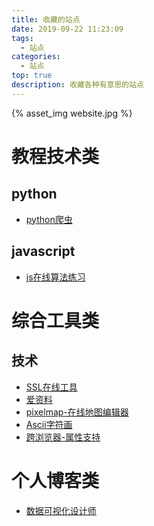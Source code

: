 ```yaml
---
title: 收藏的站点
date: 2019-09-22 11:23:09
tags: 
  - 站点
categories:
  - 站点
top: true
description: 收藏各种有意思的站点
---
```


{% asset_img website.jpg %}

<!-- more -->

# 教程技术类

## python

* [python爬虫](https://python3webspider.cuiqingcai.com)

## javascript


* [js在线算法练习](https://www.lintcode.com/)

# 综合工具类

## 技术

* [SSL在线工具](https://www.ssleye.com/)
* [爱资料](http://www.toolnb.com/)
* [pixelmap-在线地图编辑器](https://pixelmap.amcharts.com/#)
* [Ascii字符画](http://www.network-science.de/ascii/)
* [跨浏览器-属性支持](https://caniuse.com/)

# 个人博客类

* [数据可视化设计师](https://wangyasai.github.io/)
